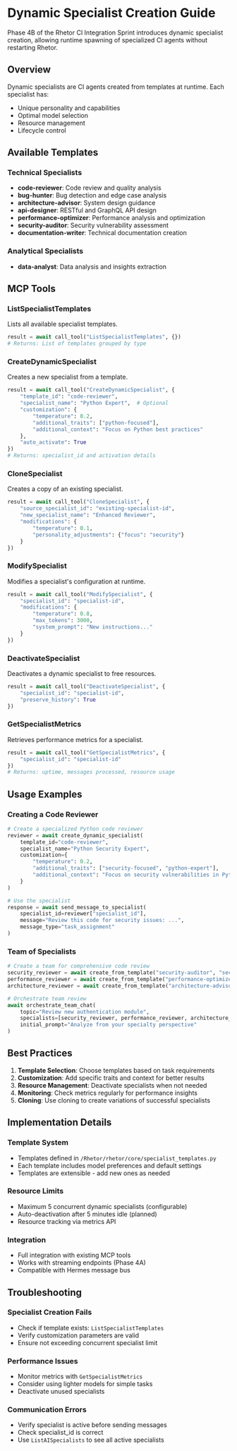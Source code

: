 # Dynamic Specialist Creation Guide

Phase 4B of the Rhetor CI Integration Sprint introduces dynamic specialist creation, allowing runtime spawning of specialized CI agents without restarting Rhetor.

## Overview

Dynamic specialists are CI agents created from templates at runtime. Each specialist has:
- Unique personality and capabilities
- Optimal model selection
- Resource management
- Lifecycle control

## Available Templates

### Technical Specialists
- **code-reviewer**: Code review and quality analysis
- **bug-hunter**: Bug detection and edge case analysis
- **architecture-advisor**: System design guidance
- **api-designer**: RESTful and GraphQL API design
- **performance-optimizer**: Performance analysis and optimization
- **security-auditor**: Security vulnerability assessment
- **documentation-writer**: Technical documentation creation

### Analytical Specialists
- **data-analyst**: Data analysis and insights extraction

## MCP Tools

### ListSpecialistTemplates
Lists all available specialist templates.

```python
result = await call_tool("ListSpecialistTemplates", {})
# Returns: List of templates grouped by type
```

### CreateDynamicSpecialist
Creates a new specialist from a template.

```python
result = await call_tool("CreateDynamicSpecialist", {
    "template_id": "code-reviewer",
    "specialist_name": "Python Expert",  # Optional
    "customization": {
        "temperature": 0.2,
        "additional_traits": ["python-focused"],
        "additional_context": "Focus on Python best practices"
    },
    "auto_activate": True
})
# Returns: specialist_id and activation details
```

### CloneSpecialist
Creates a copy of an existing specialist.

```python
result = await call_tool("CloneSpecialist", {
    "source_specialist_id": "existing-specialist-id",
    "new_specialist_name": "Enhanced Reviewer",
    "modifications": {
        "temperature": 0.1,
        "personality_adjustments": {"focus": "security"}
    }
})
```

### ModifySpecialist
Modifies a specialist's configuration at runtime.

```python
result = await call_tool("ModifySpecialist", {
    "specialist_id": "specialist-id",
    "modifications": {
        "temperature": 0.8,
        "max_tokens": 3000,
        "system_prompt": "New instructions..."
    }
})
```

### DeactivateSpecialist
Deactivates a dynamic specialist to free resources.

```python
result = await call_tool("DeactivateSpecialist", {
    "specialist_id": "specialist-id",
    "preserve_history": True
})
```

### GetSpecialistMetrics
Retrieves performance metrics for a specialist.

```python
result = await call_tool("GetSpecialistMetrics", {
    "specialist_id": "specialist-id"
})
# Returns: uptime, messages processed, resource usage
```

## Usage Examples

### Creating a Code Reviewer
```python
# Create a specialized Python code reviewer
reviewer = await create_dynamic_specialist(
    template_id="code-reviewer",
    specialist_name="Python Security Expert",
    customization={
        "temperature": 0.2,
        "additional_traits": ["security-focused", "python-expert"],
        "additional_context": "Focus on security vulnerabilities in Python code"
    }
)

# Use the specialist
response = await send_message_to_specialist(
    specialist_id=reviewer["specialist_id"],
    message="Review this code for security issues: ...",
    message_type="task_assignment"
)
```

### Team of Specialists
```python
# Create a team for comprehensive code review
security_reviewer = await create_from_template("security-auditor", "sec-expert")
performance_reviewer = await create_from_template("performance-optimizer", "perf-expert")
architecture_reviewer = await create_from_template("architecture-advisor", "arch-expert")

# Orchestrate team review
await orchestrate_team_chat(
    topic="Review new authentication module",
    specialists=[security_reviewer, performance_reviewer, architecture_reviewer],
    initial_prompt="Analyze from your specialty perspective"
)
```

## Best Practices

1. **Template Selection**: Choose templates based on task requirements
2. **Customization**: Add specific traits and context for better results
3. **Resource Management**: Deactivate specialists when not needed
4. **Monitoring**: Check metrics regularly for performance insights
5. **Cloning**: Use cloning to create variations of successful specialists

## Implementation Details

### Template System
- Templates defined in `/Rhetor/rhetor/core/specialist_templates.py`
- Each template includes model preferences and default settings
- Templates are extensible - add new ones as needed

### Resource Limits
- Maximum 5 concurrent dynamic specialists (configurable)
- Auto-deactivation after 5 minutes idle (planned)
- Resource tracking via metrics API

### Integration
- Full integration with existing MCP tools
- Works with streaming endpoints (Phase 4A)
- Compatible with Hermes message bus

## Troubleshooting

### Specialist Creation Fails
- Check if template exists: `ListSpecialistTemplates`
- Verify customization parameters are valid
- Ensure not exceeding concurrent specialist limit

### Performance Issues
- Monitor metrics with `GetSpecialistMetrics`
- Consider using lighter models for simple tasks
- Deactivate unused specialists

### Communication Errors
- Verify specialist is active before sending messages
- Check specialist_id is correct
- Use `ListAISpecialists` to see all active specialists